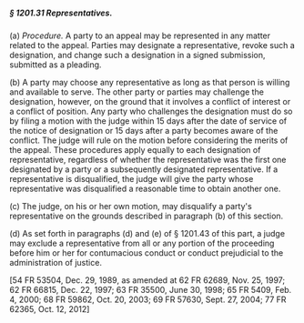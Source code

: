 ##### § 1201.31 Representatives. #####

(a) *Procedure.* A party to an appeal may be represented in any matter related to the appeal. Parties may designate a representative, revoke such a designation, and change such a designation in a signed submission, submitted as a pleading.

(b) A party may choose any representative as long as that person is willing and available to serve. The other party or parties may challenge the designation, however, on the ground that it involves a conflict of interest or a conflict of position. Any party who challenges the designation must do so by filing a motion with the judge within 15 days after the date of service of the notice of designation or 15 days after a party becomes aware of the conflict. The judge will rule on the motion before considering the merits of the appeal. These procedures apply equally to each designation of representative, regardless of whether the representative was the first one designated by a party or a subsequently designated representative. If a representative is disqualified, the judge will give the party whose representative was disqualified a reasonable time to obtain another one.

(c) The judge, on his or her own motion, may disqualify a party's representative on the grounds described in paragraph (b) of this section.

(d) As set forth in paragraphs (d) and (e) of § 1201.43 of this part, a judge may exclude a representative from all or any portion of the proceeding before him or her for contumacious conduct or conduct prejudicial to the administration of justice.

[54 FR 53504, Dec. 29, 1989, as amended at 62 FR 62689, Nov. 25, 1997; 62 FR 66815, Dec. 22, 1997; 63 FR 35500, June 30, 1998; 65 FR 5409, Feb. 4, 2000; 68 FR 59862, Oct. 20, 2003; 69 FR 57630, Sept. 27, 2004; 77 FR 62365, Oct. 12, 2012]